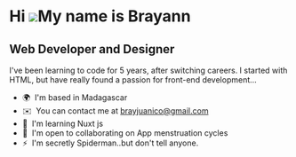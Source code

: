Hi ![](https://user-images.githubusercontent.com/18350557/176309783-0785949b-9127-417c-8b55-ab5a4333674e.gif)My name is Brayann
===============================================================================================================================

Web Developer and Designer
--------------------------

I've been learning to code for 5 years, after switching careers. I started with HTML, but have really found a passion for front-end development...

* 🌍  I'm based in Madagascar
* ✉️  You can contact me at [brayjuanico@gmail.com](mailto:brayjuanico@gmail.com)
* 🧠  I'm learning Nuxt js
* 🤝  I'm open to collaborating on App menstruation cycles
* ⚡  I'm secretly Spiderman..but don't tell anyone.
